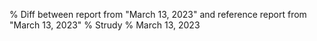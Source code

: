 % Diff between report from "March 13, 2023" and reference report from "March 13, 2023"
% Strudy
% March 13, 2023


